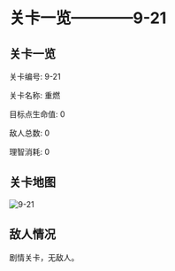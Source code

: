 # 关卡一览————9-21


## 关卡一览

关卡编号: 9-21

关卡名称: 重燃

目标点生命值: 0

敌人总数: 0

理智消耗: 0


## 关卡地图
![9-21](./oprMap/9-21.png)

## 敌人情况

剧情关卡，无敌人。

